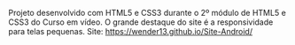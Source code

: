 Projeto desenvolvido com HTML5 e CSS3 durante o 2º módulo de HTML5 e CSS3 do Curso em vídeo.
O grande destaque do site é a responsividade para telas pequenas. 
Site: https://wender13.github.io/Site-Android/
